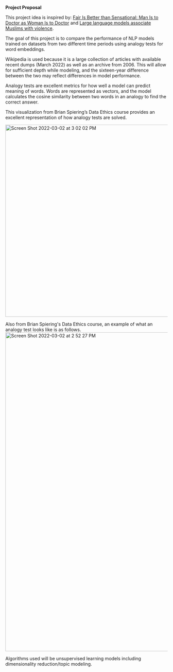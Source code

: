 **Project Proposal**

This project idea is inspired by: [Fair Is Better than Sensational: Man Is to Doctor as Woman Is to Doctor](https://direct.mit.edu/coli/article/46/2/487/93368/Fair-Is-Better-than-Sensational-Man-Is-to-Doctor) and [Large language models associate Muslims with violence](https://www.nature.com/articles/s42256-021-00359-2?proof=t).

The goal of this project is to compare the performance of NLP models trained on datasets from two different time periods using analogy tests for word embeddings. 

Wikipedia is used because it is a large collection of articles with available recent dumps (March 2022) as well as an archive from 2006. This will allow for sufficient depth while modeling, and the sixteen-year difference between the two may reflect differences in model performance.

Analogy tests are excellent metrics for how well a model can predict meaning of words. Words are represented as vectors, and the model calculates the cosine similarity between two words in an analogy to find the correct answer.

This visualization from Brian Spiering’s Data Ethics course provides an excellent representation of how analogy tests are solved.

<img width="597" alt="Screen Shot 2022-03-02 at 3 02 02 PM" src="https://user-images.githubusercontent.com/84412675/156464296-67574342-3956-4b78-9fcb-d04855b935af.png">

Also from Brian Spiering's Data Ethics course, an example of what an analogy test looks like is as follows.
<img width="991" alt="Screen Shot 2022-03-02 at 2 52 27 PM" src="https://user-images.githubusercontent.com/84412675/156464492-87ed3449-6bbf-41ab-96ee-4dbff24bee02.png">

Algorithms used will be unsupervised learning models including dimensionality reduction/topic modeling. 
